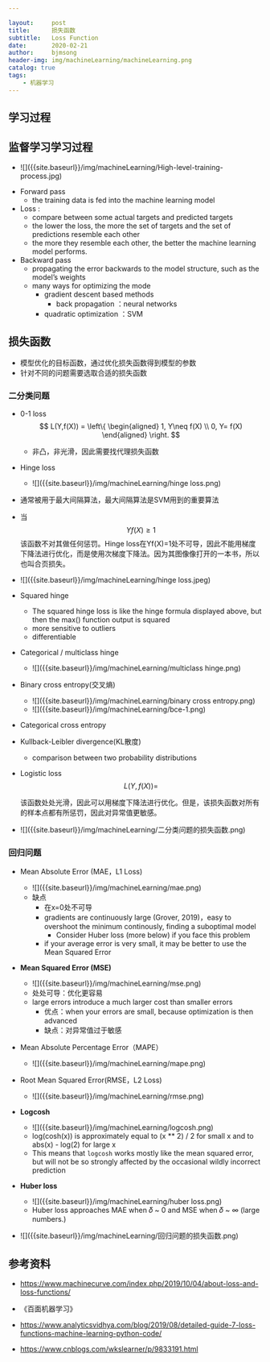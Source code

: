 ```yaml
---

layout:     post
title:      损失函数
subtitle:   Loss Function
date:       2020-02-21
author:     bjmsong
header-img: img/machineLearning/machineLearning.png
catalog: true
tags:
    - 机器学习
---
```




## 学习过程



## 监督学习学习过程

<ul> 
<li markdown="1"> 
![]({{site.baseurl}}/img/machineLearning/High-level-training-process.jpg) 
</li> 
</ul>

- Forward pass 
  - the training data is fed into the machine learning model 
- Loss :
  - compare between some actual targets and predicted targets
  - the lower the loss, the more the set of targets and the set of predictions resemble each other
  - the more they resemble each other, the better the machine learning model performs.
- Backward pass
  - propagating the error backwards to the model structure, such as the model’s weights
  - many ways for optimizing the mode
    - gradient descent based methods
      - back propagation ：neural networks
    - quadratic optimization ：SVM





## 损失函数

- 模型优化的目标函数，通过优化损失函数得到模型的参数
- 针对不同的问题需要选取合适的损失函数

### 二分类问题

- 0-1 loss
  $$
  L(Y,f(X)) = \left\{
  \begin{aligned}
  1, Y\neq f(X) \\
  0, Y= f(X)
  \end{aligned}
  \right.
  $$
  

  - 非凸，非光滑，因此需要找代理损失函数

- Hinge loss
  <ul> 
  <li markdown="1"> 
  ![]({{site.baseurl}}/img/machineLearning/hinge loss.png) 
</li> 
  </ul> 
  
  - 通常被用于最大间隔算法，最大间隔算法是SVM用到的重要算法
  
  - 当
  $$
  Yf(X)\geq 1
  $$
  该函数不对其做任何惩罚。Hinge loss在Yf(X)=1处不可导，因此不能用梯度下降法进行优化，而是使用次梯度下降法。因为其图像像打开的一本书，所以也叫合页损失。
  
  <ul> 
  <li markdown="1"> 
  ![]({{site.baseurl}}/img/machineLearning/hinge loss.jpeg) 
  </li> 
  </ul> 
  
- Squared hinge

  - The squared hinge loss is like the hinge formula displayed above, but then the max() function output is squared
  - more sensitive to outliers
  - differentiable

- Categorical / multiclass hinge

  <ul> 
  <li markdown="1"> 
  ![]({{site.baseurl}}/img/machineLearning/multiclass hinge.png) 
  </li> 
  </ul> 

- Binary cross entropy(交叉熵)

  <ul> 
  <li markdown="1"> 
  ![]({{site.baseurl}}/img/machineLearning/binary cross entropy.png) 
  </li> 
  </ul> 

  <ul> 
  <li markdown="1"> 
  ![]({{site.baseurl}}/img/machineLearning/bce-1.png) 
  </li> 
  </ul> 

- Categorical cross entropy

- Kullback-Leibler divergence(KL散度)

  - comparison between two probability distributions

  

- Logistic loss
  $$
  L(Y,f(X)) =
  $$

  该函数处处光滑，因此可以用梯度下降法进行优化。但是，该损失函数对所有的样本点都有所惩罚，因此对异常值更敏感。

<ul> 
<li markdown="1"> 
![]({{site.baseurl}}/img/machineLearning/二分类问题的损失函数.png) 
</li> 
</ul> 



### 回归问题

- Mean Absolute Error (MAE，L1 Loss)

  <ul> 
  <li markdown="1"> 
  ![]({{site.baseurl}}/img/machineLearning/mae.png) 
  </li> 
  </ul> 

  - 缺点
    - 在x=0处不可导
    - gradients are continuously large (Grover, 2019)，easy to overshoot the minimum continously, finding a suboptimal model
      - Consider Huber loss (more below) if you face this problem
    - if your average error is very small, it may be better to use the Mean Squared Error

- **Mean Squared Error (MSE)**

  <ul> 
  <li markdown="1"> 
  ![]({{site.baseurl}}/img/machineLearning/mse.png) 
  </li> 
  </ul> 

  - 处处可导：优化更容易
  - large errors introduce a much larger cost than smaller errors
    - 优点：when your errors are small, because optimization is then advanced
    - 缺点：对异常值过于敏感

- Mean Absolute Percentage Error（MAPE）

  <ul> 
  <li markdown="1"> 
  ![]({{site.baseurl}}/img/machineLearning/mape.png) 
  </li> 
  </ul> 

- Root Mean Squared Error(RMSE，L2 Loss)

  <ul> 
  <li markdown="1"> 
  ![]({{site.baseurl}}/img/machineLearning/rmse.png) 
  </li> 
  </ul> 

- **Logcosh**

  <ul> 
  <li markdown="1"> 
  ![]({{site.baseurl}}/img/machineLearning/logcosh.png) 
  </li> 
  </ul> 

  - log(cosh(x)) is approximately equal to (x ** 2) / 2 for small x and to abs(x) - log(2) for large x
  - This means that `logcosh` works mostly like the mean squared error, but will not be so strongly affected by the occasional wildly incorrect prediction

- **Huber loss**

  <ul> 
  <li markdown="1"> 
  ![]({{site.baseurl}}/img/machineLearning/huber loss.png) 
  </li> 
  </ul> 

  - Huber loss approaches MAE when 𝛿 ~ 0 and MSE when 𝛿 ~ ∞ (large numbers.)

<ul> 
<li markdown="1"> 
![]({{site.baseurl}}/img/machineLearning/回归问题的损失函数.png) 
</li> 
</ul> 



## 参考资料

- https://www.machinecurve.com/index.php/2019/10/04/about-loss-and-loss-functions/

- 《百面机器学习》

- https://www.analyticsvidhya.com/blog/2019/08/detailed-guide-7-loss-functions-machine-learning-python-code/

- https://www.cnblogs.com/wkslearner/p/9833191.html

  

  

